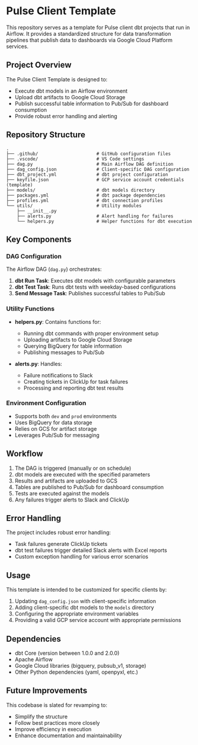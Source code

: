 # Pulse Client Template

This repository serves as a template for Pulse client dbt projects that run in Airflow. It provides a standardized structure for data transformation pipelines that publish data to dashboards via Google Cloud Platform services.

## Project Overview

The Pulse Client Template is designed to:
- Execute dbt models in an Airflow environment
- Upload dbt artifacts to Google Cloud Storage
- Publish successful table information to Pub/Sub for dashboard consumption
- Provide robust error handling and alerting

## Repository Structure
```
.
├── .github/                      # GitHub configuration files
├── .vscode/                      # VS Code settings
├── dag.py                        # Main Airflow DAG definition
├── dag_config.json               # Client-specific DAG configuration
├── dbt_project.yml               # dbt project configuration
├── keyfile.json                  # GCP service account credentials (template)
├── models/                       # dbt models directory
├── packages.yml                  # dbt package dependencies
├── profiles.yml                  # dbt connection profiles
└── utils/                        # Utility modules
    ├── __init__.py
    ├── alerts.py                 # Alert handling for failures
    └── helpers.py                # Helper functions for dbt execution
```

## Key Components

### DAG Configuration
The Airflow DAG (`dag.py`) orchestrates:
1. **dbt Run Task**: Executes dbt models with configurable parameters
2. **dbt Test Task**: Runs dbt tests with weekday-based configurations
3. **Send Message Task**: Publishes successful tables to Pub/Sub

### Utility Functions
- **helpers.py**: Contains functions for:
  - Running dbt commands with proper environment setup
  - Uploading artifacts to Google Cloud Storage
  - Querying BigQuery for table information
  - Publishing messages to Pub/Sub

- **alerts.py**: Handles:
  - Failure notifications to Slack
  - Creating tickets in ClickUp for task failures
  - Processing and reporting dbt test results

### Environment Configuration
- Supports both `dev` and `prod` environments
- Uses BigQuery for data storage
- Relies on GCS for artifact storage
- Leverages Pub/Sub for messaging

## Workflow

1. The DAG is triggered (manually or on schedule)
2. dbt models are executed with the specified parameters
3. Results and artifacts are uploaded to GCS
4. Tables are published to Pub/Sub for dashboard consumption
5. Tests are executed against the models
6. Any failures trigger alerts to Slack and ClickUp

## Error Handling

The project includes robust error handling:
- Task failures generate ClickUp tickets
- dbt test failures trigger detailed Slack alerts with Excel reports
- Custom exception handling for various error scenarios

## Usage

This template is intended to be customized for specific clients by:
1. Updating `dag_config.json` with client-specific information
2. Adding client-specific dbt models to the `models` directory
3. Configuring the appropriate environment variables
4. Providing a valid GCP service account with appropriate permissions

## Dependencies

- dbt Core (version between 1.0.0 and 2.0.0)
- Apache Airflow
- Google Cloud libraries (bigquery, pubsub_v1, storage)
- Other Python dependencies (yaml, openpyxl, etc.)

## Future Improvements

This codebase is slated for revamping to:
- Simplify the structure
- Follow best practices more closely
- Improve efficiency in execution
- Enhance documentation and maintainability
